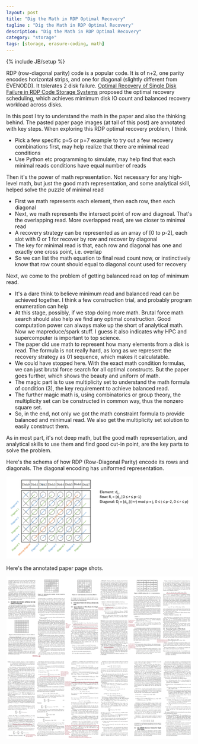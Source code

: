 ```yaml
---
layout: post
title: "Dig the Math in RDP Optimal Recovery"
tagline : "Dig the Math in RDP Optimal Recovery"
description: "Dig the Math in RDP Optimal Recovery"
category: "storage"
tags: [storage, erasure-coding, math]
---
```

{% include JB/setup %}

RDP (row-diagonal parity) code is a popular code. It is of n+2, one parity encodes horizontal strips, and one for diagonal (slightly different from EVENODD). It tolerates 2 disk failure. [Optimal Recovery of Single Disk Failure in RDP Code Storage Systems](http://citeseerx.ist.psu.edu/viewdoc/download?doi=10.1.1.439.9023&rep=rep1&type=pdf) proposed the optimal recovery scheduling, which achieves mimimum disk IO count and balanced recovery workload across disks.

In this post I try to understand the math in the paper and also the thinking behind. The pasted paper page images (at tail of this post) are annotated with key steps. When exploring this RDP optimal recovery problem, I think

  * Pick a few specific p=5 or p=7 example to try out a few recovery combinations first, may help realize that there are minimal read conditions
  * Use Python etc programming to simulate, may help find that each minimal reads conditions have equal number of reads

Then it's the power of math representation. Not necessary for any high-level math, but just the good math representation, and some analytical skill, helped solve the puzzle of minimal read

  * First we math represents each element, then each row, then each diagonal
  * Next, we math represents the intersect point of row and diagnoal. That's the overlapping read. More overlapped read, are we closer to minimal read
  * A recovery strategy can be represented as an array of [0 to p-2], each slot with 0 or 1 for recover by row and recover by diagonal
  * The key for minimal read is that, each row and diagonal has one and exactly one cross point, i.e. overlap
  * So we can list the math equation to final read count now, or instinctively know that row count should equal to diagonal count used for recovery

Next, we come to the problem of getting balanced read on top of minimum read.

  * It's a dare think to believe minimum read and balanced read can be achieved together. I think a few construction trial, and probably program enumeration can help
  * At this stage, possibly, if we stop doing more math. Brutal force math search should also help we find any optimal construction. Good computation power can always make up the short of analytical math. Now we mapreduce/spark stuff. I guess it also indicates why HPC and supercomputer is important to top science.
  * The paper did use math to represent how many elements from a disk is read. The formula is not really hard, as long as we represent the recovery strategy as 01 sequence, which makes it calculatable.
  * We could have stopped here. With the exact math condition formulas, we can just brutal force search for all optimal constructs. But the paper goes further, which shows the beauty and uniform of math.
  * The magic part is to use multiplicity set to understand the math formula of condition (3), the key requirement to achieve balanced read.
  * The further magic math is, using combinatorics or group theory, the multiplicity set can be constructed in common way, thus the nonzero square set.
  * So, in the end, not only we got the math constraint formula to provide balanced and minimual read. We also get the multiplicity set solution to easily construct them.

As in most part, it's not deep math, but the good math representation, and analytical skills to use them and find good cut-in point, are the key parts to solve the problem.

Here's the schema of how RDP (Row-Diagonal Parity) encode its rows and diagonals. The diagonal encoding has uniformed representation.

![RDP Code Encoding Schema](/images/rdp-code-encoding-schema.png "RDP Code Encoding Schema")

Here's the annotated paper page shots.

![RDP Optimal Recovery Math Page-1](/images/rdp-optimal-recovery-pages.png "RDP Optimal Recovery Math Page-1")
